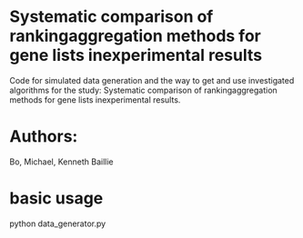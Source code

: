 # Systematic comparison of rankingaggregation methods for gene lists inexperimental results

Code for simulated data generation and the way to get and use investigated algorithms for the study: Systematic comparison of rankingaggregation methods for gene lists inexperimental results.

# Authors:
Bo,
Michael,
Kenneth Baillie

# basic usage
python data_generator.py
